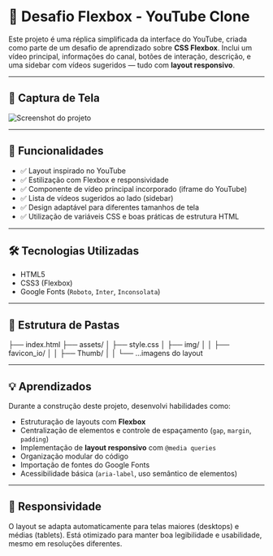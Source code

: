 # 🎥 Desafio Flexbox - YouTube Clone

Este projeto é uma réplica simplificada da interface do YouTube, criada como parte de um desafio de aprendizado sobre **CSS Flexbox**. Inclui um vídeo principal, informações do canal, botões de interação, descrição, e uma sidebar com vídeos sugeridos — tudo com **layout responsivo**.

---

## 📸 Captura de Tela

![Screenshot do projeto](./assets/img/screenshot.png) <!-- Substitua pelo caminho real de uma imagem se tiver -->

---

## 🚀 Funcionalidades

- ✅ Layout inspirado no YouTube
- ✅ Estilização com Flexbox e responsividade
- ✅ Componente de vídeo principal incorporado (iframe do YouTube)
- ✅ Lista de vídeos sugeridos ao lado (sidebar)
- ✅ Design adaptável para diferentes tamanhos de tela
- ✅ Utilização de variáveis CSS e boas práticas de estrutura HTML

---

## 🛠️ Tecnologias Utilizadas

- HTML5
- CSS3 (Flexbox)
- Google Fonts (`Roboto`, `Inter`, `Inconsolata`)

---

## 📁 Estrutura de Pastas


├── index.html
├── assets/
│ ├── style.css
│ ├── img/
│ │ ├── favicon_io/
│ │ ├── Thumb/
│ │ └── ...imagens do layout


---

## 💡 Aprendizados

Durante a construção deste projeto, desenvolvi habilidades como:

- Estruturação de layouts com **Flexbox**
- Centralização de elementos e controle de espaçamento (`gap`, `margin`, `padding`)
- Implementação de **layout responsivo** com `@media queries`
- Organização modular do código
- Importação de fontes do Google Fonts
- Acessibilidade básica (`aria-label`, uso semântico de elementos)

---

## 📱 Responsividade

O layout se adapta automaticamente para telas maiores (desktops) e médias (tablets). Está otimizado para manter boa legibilidade e usabilidade, mesmo em resoluções diferentes.

